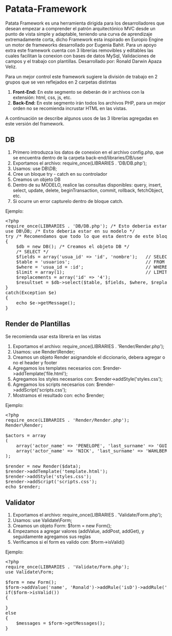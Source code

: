 # Patata-Framework
Patata Framework es una herramienta dirigida para los desarrolladores que desean empezar a comprender el patrón arquitectónico MVC desde un punto de vista simple y adaptable, teniendo una curva de aprendizaje extremadamente corta, dicho Framework esta inspirado en Europio Engine un motor de frameworks desarrollado por Eugenia Bahit.  Para un apoyo extra este framework cuenta con 3 librerías removibles y editables las cuales facilitan la conexion con bases de datos MySql, Validaciones de campos y el trabajo con plantillas.  Desarrollado por: Ronald Darwin Apaza Veliz.

<p>Para un mejor control este framework sugiere la división de trabajo en 2 grupos que se ven reflejados en 2 carpetas distintas</p>

<ol>
  <li><b>Front-End:</b> En este segmento se deberán de ir archivos con la extensión: html, css, js, etc.</li>
  <li><b>Back-End:</b> En este segmento irán todos los archivos PHP, para un mejor orden no se recomienda incrustar HTML en las vistas.</li>
</ol>

<p>A continuación se describe algunos usos de las 3 librerías agregadas en este versión del framework.</p>

<h2>DB</h2>

<ol>
  <li>Primero introduzca los datos de conexion en el archivo config.php, 
  	que se encuentra dentro de la carpeta back-end/libraries/DB/user</li>
  <li>Exportamos el archivo: require_once(LIBRARIES . 'DB/DB.php');</li>
  <li>Usamos: use DB\DB;</li>
  <li>Cree un bloque try - catch en su controlador</li>
  <li>Creamos un objeto DB</li>
  <li>Dentro de su MODELO, realice las consultas disponibles:
  	query, insert, select, update, delete, beginTransaction, commit, rollback, fetchObject, etc.</li>
  <li>Si ocurre un error capturelo dentro de bloque catch.</li>
</ol>

Ejemplo:

<pre class="lang:php decode:true">
&lt;?php
require_once(LIBRARIES . 'DB/DB.php'); /* Esto deberia estar en su modelo */
use DB\DB; /* Esto deberia estar en su modelo */
try /* Recomendamos que todo lo que esta dentro de este bloque deba estar en su MODELO */
{
	$db = new DB(); /* Creamos el objeto DB */
	/* SELECT */
	$fields = array('usua_id' => 'id', 'nombre'); 	// SELECT 	usuario_id AS id, nombre 
	$table = 'usuarios';							// FROM		usuarios
	$where = 'usua_id = :id';						// WHERE 	usua_id = :id 
	$limit = array(1);								// LIMIT	1
	$replacements = array('id' => '4');
	$resultset = $db->select($table, $fields, $where, $replacements, $limit);
}
catch(Exception $e)
{
	echo $e->getMessage();
}
</pre>

<h2>Render de Plantillas</h2>

Se recomienda usar esta libreria en las vistas

<ol>
<li>Exportamos el archivo: require_once(LIBRARIES . 'Render/Render.php');</li>
<li>Usamos: use Render\Render;</li>
<li>Creamos un objeto Render asignandole el diccionario, debera agregar o no el header y footer</li>
<li>Agregamos los templates necesarios con: $render->addTemplate('file.html');</li>
<li>Agregamos los styles necesarios con: $render->addStyle('styles.css');</li>
<li>Agregamos los scripts necesarios con: $render->addScript('scripts.css');</li>
<li>Mostramos el resultado con: echo $render;</li>
</ol>

Ejemplo:

<pre class="lang:php decode:true">&lt;?php
require_once(LIBRARIES . 'Render/Render.php');
Render\Render;

$actors = array
(
	array('actor_name' => 'PENELOPE', 'last_surname' => 'GUINESS'), 
	array('actor_name' => 'NICK', 'last_surname' => 'WAHLBERG')
);

$render = new Render($data);
$render->addTemplate('template.html');
$render->addStyle('styles.css');
$render->addScript('scripts.css');
echo $render;
</pre>

<h2>Validator</h2>

<ol>
<li>Exportamos el archivo: require_once(LIBRARIES . 'Validate/Form.php');</li>
<li>Usamos: use Validate\Form;</li>
<li>Creamos un objeto Form: $form = new Form();</li>
<li>Empezamos a agregar valores (addValue, addPost, addGet), y seguidamente agregamos sus reglas</li>
<li>Verificamos si el form es valido con: $form->isValid()</li>
</ol>

Ejemplo:

<pre class="lang:php decode:true">&lt;?php
require_once(LIBRARIES . 'Validate/Form.php');
use Validate\Form;

$form = new Form();
$form->addValue('name', 'Ronald')->addRule('isD')->addRule('isDate');
if($form->isValid())
{
	
}
else
{
	$messages = $form->getMessages();
}
</pre>

